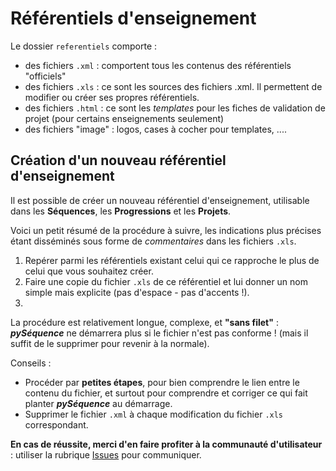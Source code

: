 # Référentiels d'enseignement

Le dossier `referentiels` comporte :
 - des fichiers `.xml` : comportent tous les contenus des référentiels "officiels"
 - des fichiers `.xls` : ce sont les sources des fichiers .xml. Il permettent de modifier ou créer ses propres référentiels.
 - des fichiers `.html` : ce sont les _templates_ pour les fiches de validation de projet (pour certains enseignements seulement)
 - des fichiers "image" : logos, cases à cocher pour templates, ....
 
## Création d'un nouveau référentiel d'enseignement
Il est possible de créer un nouveau référentiel d'enseignement, utilisable dans les **Séquences**, les **Progressions** et les **Projets**.




Voici un petit résumé de la procédure à suivre, les indications plus précises étant disséminés sous forme de _commentaires_ dans les fichiers `.xls`.
1. Repérer parmi les référentiels existant celui qui ce rapproche le plus de celui que vous souhaitez créer.
2. Faire une copie du fichier `.xls` de ce référentiel et lui donner un nom simple mais explicite (pas d'espace - pas d'accents !).
3. 

La procédure est relativement longue, complexe, et **"sans filet"** : **_pySéquence_** ne démarrera plus si le fichier n'est pas conforme ! (mais il suffit de le supprimer pour revenir à la normale).

Conseils :
 * Procéder par **petites étapes**, pour bien comprendre le lien entre le contenu du fichier, et surtout pour comprendre et corriger ce qui fait planter **_pySéquence_** au démarrage.
 * Supprimer le fichier `.xml` à chaque modification du fichier `.xls` correspondant.

**En cas de réussite, merci d'en faire profiter à la communauté d'utilisateur** : utiliser la rubrique [Issues](https://github.com/cedrick-f/pySequence/issues) pour communiquer.
